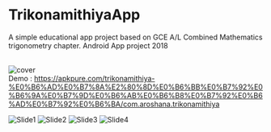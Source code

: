 # TrikonamithiyaApp
A simple educational app  project based on GCE A/L Combined Mathematics trigonometry chapter.
Android App project 2018
<br>
<br>

![cover](https://user-images.githubusercontent.com/21035748/218751796-45cf9a51-654f-49ba-8582-38edf34d0d51.png)
<br>
Demo : https://apkpure.com/trikonamithiya-%E0%B6%AD%E0%B7%8A%E2%80%8D%E0%B6%BB%E0%B7%92%E0%B6%9A%E0%B7%9D%E0%B6%AB%E0%B6%B8%E0%B7%92%E0%B6%AD%E0%B7%92%E0%B6%BA/com.aroshana.trikonamithiya

![Slide1](https://user-images.githubusercontent.com/21035748/218751810-43447a82-7e44-47dd-9db8-26fb3d27611b.PNG)
![Slide2](https://user-images.githubusercontent.com/21035748/218751817-ff8a924b-6d11-4076-b446-080b54baa3bb.PNG)
![Slide3](https://user-images.githubusercontent.com/21035748/218751832-2a3b2d1e-7fdd-4542-98f9-dc09bedc7648.PNG)
![Slide4](https://user-images.githubusercontent.com/21035748/218751856-b2e95993-9835-4af8-b2c8-ea2003e3339e.PNG)
